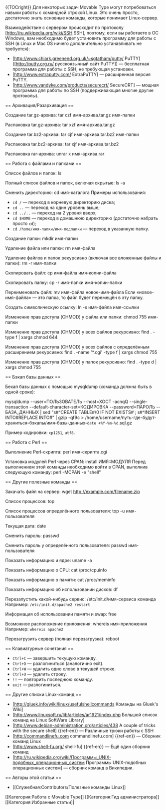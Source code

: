 {{TOCright}}
Для некоторых задач Movable Type могут потребоваться навыки работы с командной строкой Linux. Это очень просто, достаточно знать основные команды, которые понимает Linux-сервер.

Взаимодействие с сервером происходит по протоколу [http://ru.wikipedia.org/wiki/SSH SSH], поэтому, если вы работаете в ОС Windows, вам необходимо будет установить программу для работы с SSH (в Linux и Mac OS ничего дополнительно устанавливать не требуется):

* [http://www.chiark.greenend.org.uk/~sgtatham/putty/ PuTTY] ([http://putty.org.ru/ русскоязычный сайт PuTTY]) — бесплатная программа для работы с SSH, не требующая установки.
* [http://www.extraputty.com/ ExtraPuTTY] — расширенная версия PuTTY.
* [http://www.vandyke.com/products/securecrt/ SecureCRT] — мощная программа для работы по SSH (поддерживающая многие другие протоколы).


== Архивация/Разархивация ==

Создание tar.gz-архива:
<source lang="bash">tar czf имя-архива.tar.gz имя-папки</source>

Распаковка tar.gz-архива:
<source lang="bash">tar xzf имя-архива.tar.gz</source>

Создание tar.bz2-архива:
<source lang="bash">tar cjf имя-архива.tar.bz2 имя-папки</source>

Распаковка tar.bz2-архива:
<source lang="bash">tar xjf имя-архива.tar.bz2</source>

Распаковка rar-архива:
<source lang="bash">unrar x имя-архива.rar</source>

== Работа с файлами и папками ==

Список файлов и папок:
<source lang="bash">ls</source>

Полный список файлов и папок, включая скрытые:
<source lang="bash">ls -a</source>

Сменить директорию:
<source lang="bash">cd имя-каталога</source>
Примеры использования:
* <code>cd /</code> — переход в корневую директорию диска;
* <code>cd ..</code> — переход на один уровень выше;
* <code>cd ../..</code> — переход на 2 уровня вверх;
* <code>cd $HOME</code> — переход в домашнюю директорию (достаточно набрать просто <code>cd</code>);
* <code>cd /home/имя-папки/имя-подпапки</code> — переход в указанную папку.

Создание папки:
<source lang="bash">mkdir имя-папки</source>

Удаление файла или папки:
<source lang="bash">rm имя-файла</source>

Удаление файлов и папок рекурсивно (включая все вложенные файлы и папки):
<source lang="bash">rm -r имя-папки</source>

Скопировать файл:
<source lang="bash">cp имя-файла имя-копии-файла</source>

Скопировать папку:
<source lang="bash">cp -r имя-папки имя-копии-папки</source>

Переименовать файл:
<source lang="bash">mv имя-файла новое-имя-файла</source>
Если «новое-имя-файла» — это папка, то файл будет перемещён в эту папку.

Создать символическую ссылку:
<source lang="bash">ln -s имя-файла имя-ссылки</source>

Изменение прав доступа (CHMOD) у файла или папки:
<source lang="bash">chmod 755 имя-папки</source>

Изменение прав доступа (CHMOD) у всех файлов рекурсивно:
<source lang="bash">find . -type f | xargs chmod 644</source>

Изменение прав доступа (CHMOD) у всех файлов с определённым расширением рекурсивно:
<source lang="bash">find . -name '*.cgi' -type f | xargs chmod 755</source>

Изменение прав доступа (CHMOD) у папок рекурсивно:
<source lang="bash">find . -type d | xargs chmod 755</source>

== Бэкап базы данных ==

Бекап базы данных с помощью mysqldump (команда должна быть в одной сроке):

<source lang="bash">mysqldump --user=ПОЛЬЗОВАТЕЛЬ --host=ХОСТ -acnqQ --single-transaction --default-character-set=КОДИРОВКА --password=ПАРОЛЬ -- БАЗА_ДАННЫХ | sed "s#^CREATE TABLE#\0 IF NOT EXISTS# ; s#^INSERT INTO#REPLACE INTO#" | gzip -qf9c > /home/username/путь-где-будут-храниться-бэкапы/имя-базы-данных-`date +%Y-%m-%d`.sql.gz</source>

Пример кодировки: <code>cp1251</code>, <code>utf8</code>.

== Работа с Perl ==

Выполнение Perl-скрипта:
<source lang="bash">perl имя-скрипта.cgi</source>

Установка модулей Perl через CPAN:
<source lang="bash">install ИМЯ::МОДУЛЯ</source>
Перед выполнением этой команды необходимо войти в CPAN, выполнив следующую команду:
<source lang="bash">perl -MCPAN -e "shell"</source>

== Другие полезные команды ==

Закачать файл на сервер:
<source lang="bash">wget http://example.com/filename.zip</source>

Список процессов:
<source lang="bash">top</source>

Список процессов определённого пользователя:
<source lang="bash">top -u имя-пользователя</source>

Текущая дата:
<source lang="bash">date</source>

Сменить пароль:
<source lang="bash">passwd</source>

Сменить пароль у определённого пользователя:
<source lang="bash">passwd имя-пользователя</source>

Показать информацию и ядре:
<source lang="bash">uname -a</source>

Показать информацию о CPU:
<source lang="bash">cat /proc/cpuinfo</source>

Показать информацию о памяти:
<source lang="bash">cat /proc/meminfo</source>

Показать информацию об использовании дисков:
<source lang="bash">df</source>

Перезапустить какой-нибудь сервис:
<source lang="bash">/etc/init.d/имя-сервиса команда</source>
Например: <code>/etc/init.d/apache2 restart</code>

Информация об использовании памяти и swap:
<source lang="bash">free</source>

Возможное расположение приложения:
<source lang="bash">whereis имя-приложения</source>
Например: <code>whereis apache2</code>

Перезагрузить сервер (полная перезагрузка):
<source lang="bash">reboot</source>

== Клавиатурные сочетания ==

* <code>Ctrl+C</code> — завершить текущую команду.
* <code>Ctrl+D</code> — разлогиниться (аналогично exit).
* <code>Ctrl+W</code> — удалить одно слово в текущей строке.
* <code>Ctrl+U</code> — удалить строку.
* <code>!!</code> — повторить последнюю команду.
* <code>exit</code> — разлогиниться.

== Другие списки Linux-команд ==

* [http://gluek.info/wiki/linux/usefulshellcommands Команды на Gluek's Wiki]
* [http://www.linuxsoft.ru/lib/articles/ar1921/index.php Большой список команд на Linux SoftWare Library]
* [http://www.debian-administration.org/articles/438 A couple of tricks with the secure shell] {{ref-en}} — Различные трюки работы с SSH
* [http://commandlinefu.com commandlinefu.com] {{ref-en}} — Сборник команд Linux
* [http://www.shell-fu.org/ shell-fu] {{ref-en}} — Ещё один сборник команд
* [http://ru.wikipedia.org/wiki/Программы_UNIX-подобных_операционных_систем Программы UNIX-подобных операционных систем] — сборник команд в Википедии.

== Авторы этой статьи ==

* [[Служебная:Contributors/Полезные команды Linux]]

[[Категория:Работа с Movable Type]]
[[Категория:Гид администратора]]
[[Категория:Избранные статьи]]

